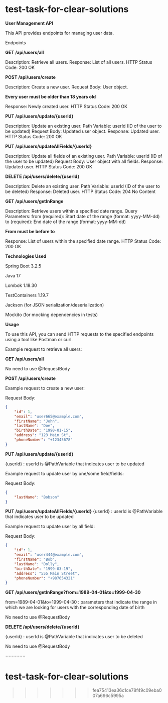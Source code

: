 # test-task-for-clear-solutions

**User Management API**

This API provides endpoints for managing user data.

Endpoints

**GET /api/users/all**

Description: Retrieve all users.
Response: List of all users.
HTTP Status Code: 200 OK

**POST /api/users/create**

Description: Create a new user.
Request Body: User object.

**Every user must be older than 18 years old**

Response: Newly created user.
HTTP Status Code: 200 OK

**PUT /api/users/update/{userId}**

Description: Update an existing user.
Path Variable: userId (ID of the user to be updated)
Request Body: Updated user object.
Response: Updated user.
HTTP Status Code: 200 OK

**PUT /api/users/updateAllFields/{userId}**

Description: Update all fields of an existing user.
Path Variable: userId (ID of the user to be updated)
Request Body: User object with all fields.
Response: Updated user.
HTTP Status Code: 200 OK

**DELETE /api/users/delete/{userId}**

Description: Delete an existing user.
Path Variable: userId (ID of the user to be deleted)
Response: Deleted user.
HTTP Status Code: 204 No Content

**GET /api/users/getInRange**

Description: Retrieve users within a specified date range.
Query Parameters:
from (required): Start date of the range (format: yyyy-MM-dd)
to (required): End date of the range (format: yyyy-MM-dd)

**From must be before to**

Response: List of users within the specified date range.
HTTP Status Code: 200 OK

**Technologies Used**

Spring Boot 3.2.5

Java 17

Lombok 1.18.30

TestContainers 1.19.7

Jackson (for JSON serialization/deserialization)

Mockito (for mocking dependencies in tests)

**Usage**

To use this API, you can send HTTP requests to the specified endpoints using a tool like Postman or curl.

Example request to retrieve all users:

**GET /api/users/all**

No need to use @RequestBody

**POST /api/users/create**

Example request to create a new user:

Request Body:
```json
{
    "id": 1,
    "email": "user665@example.com",
    "firstName": "John",
    "lastName": "Doe",
    "birthDate": "1990-01-15",
    "address": "123 Main St",
    "phoneNumber": "+12345678"
}
```
**PUT /api/users/update/{userId}**

{userId} : userId is @PathVariable that indicates user to be updated

Example request to update user by one/some field/fields:

Request Body:
```json
{
    "lastName": "Bobson"
}
```
**PUT /api/users/updateAllFields/{userId}**
{userId} : userId is @PathVariable that indicates user to be updated

Example request to update user by all field:

Request Body: 
```json
{
    "id": 1,
    "email": "user444@example.com",
    "firstName": "Bob",
    "lastName": "Dolly",
    "birthDate": "1999-03-19",
    "address": "555 Main Street",
    "phoneNumber": "+987654321"
}
```
**GET /api/users/getInRange?from=1989-04-01&to=1999-04-30**

from=1989-04-01&to=1999-04-30 : parameters that indicate the range in which we are looking for users with the corresponding date of birth

No need to use @RequestBody

**DELETE /api/users/delete/{userId}**

{userId} : userId is @PathVariable that indicates user to be deleted

No need to use @RequestBody

=======
# test-task-for-clear-solutions
>>>>>>> fea75413ea36c1ce78f49c09eba007a696c5995a
